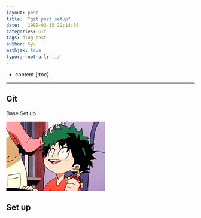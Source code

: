 ```yaml
---
layout: post
title:  "git post setup"
date:   1999-03-15 22:14:54
categories: Git
tags: blog post
author: Gyu
mathjax: true
typora-root-url: ../
---
```


* content
{:toc}

---

## Git

Base Set up

<img src="/assets/images/2024-06-04-git-post-setup/aniyuki-my-hero-academia-34.gif" alt="aniyuki-my-hero-academia-34" style="zoom:33%;" />

## Set up

